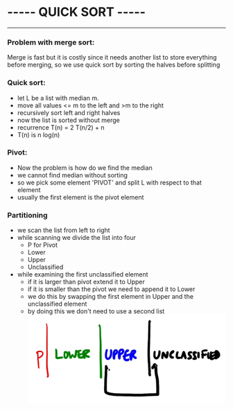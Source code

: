 # ----- QUICK SORT -----
***
### Problem with merge sort:
Merge is fast but it is costly since it needs another list to store everything before merging,  so we use quick sort by sorting the halves before splitting
### Quick sort:
* let L be a list with median m.
* move all values <= m to the left and >m to the right
* recursively sort left and right halves
* now the list is sorted without  merge 
* recurrence T(n) = 2 T(n/2) + n
* T(n) is n log(n)
### Pivot:
* Now the problem is how do we find the median
* we cannot find median without sorting
*  so we pick some element 'PIVOT' and split L with respect to that element
* usually the first element is the  pivot element
### Partitioning
* we scan the list from left to right
* while scanning we divide the list into four 
	* P for Pivot 
	* Lower
	* Upper
	* Unclassified
* while examining the first unclassified element
	*  if it is larger than pivot extend it to Upper
	* if it is smaller than the pivot we need to append it to Lower
	* we do this by swapping the first element in Upper and the unclassified element
	* by doing this we don't need to use a second list
	![partition](./img/1.png)
	